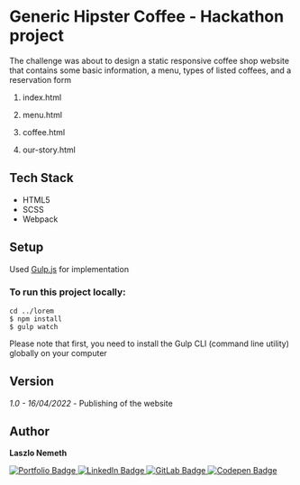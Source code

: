 # Generic Hipster Coffee - Hackathon project

The challenge was about to design a static responsive coffee shop website that contains some basic information, a menu, types of listed coffees, and a reservation form

1. index.html

2. menu.html

3. coffee.html

4. our-story.html

## Tech Stack

- HTML5
- SCSS
- Webpack

## Setup

Used [Gulp.js](https://gulpjs.com) for implementation

### To run this project locally:

```
cd ../lorem
$ npm install
$ gulp watch
```

Please note that first, you need to install the Gulp CLI (command line utility) globally on your computer

## Version

*1.0 - 16/04/2022* - Publishing of the website

## Author

<b>Laszlo Nemeth</b>

<div id="badges">
    <a href="https://lac0220.github.io/lac0220/">
        <img src="https://img.shields.io/badge/Portfolio-red?style=for-the-badge&logo=logoColor=white" alt="Portfolio Badge"/>
    </a>
    <a href="https://www.linkedin.com/in/nemeth0220">
        <img src="https://img.shields.io/badge/LinkedIn-blue?style=for-the-badge&logo=linkedin&logoColor=white" alt="LinkedIn Badge"/>
    </a>
    <a href="https://gitlab.com/lac0220">
        <img src="https://img.shields.io/badge/GitLab-gray?style=for-the-badge&logo=gitlab&logoColor=white" alt="GitLab Badge"/>
    </a>
    <a href="https://codepen.io/lac0220/">
        <img src="https://img.shields.io/badge/Codepen-black?style=for-the-badge&logo=codepen&logoColor=white" alt="Codepen Badge"/>
    </a>
</div>


